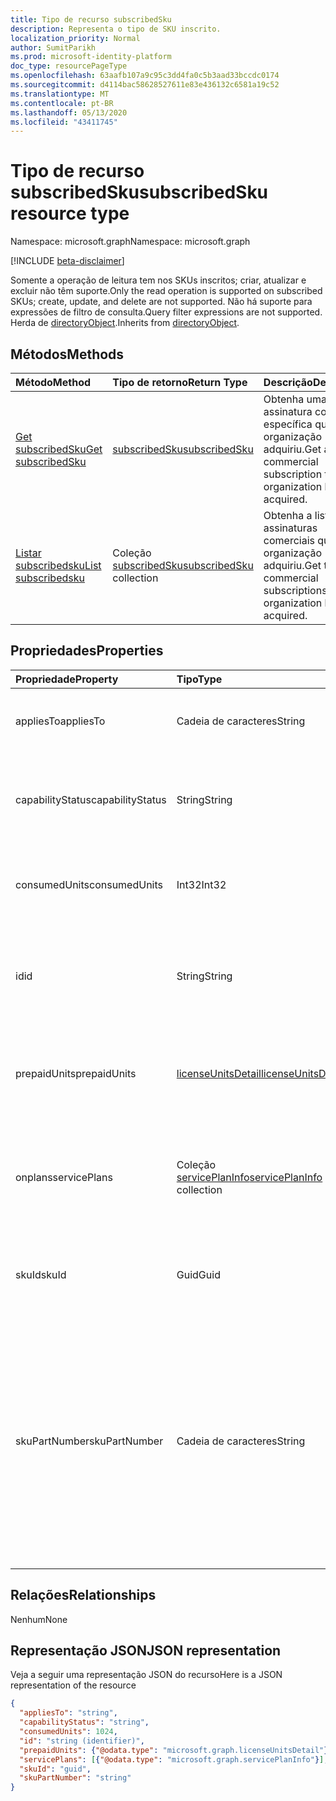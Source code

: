 ```yaml
---
title: Tipo de recurso subscribedSku
description: Representa o tipo de SKU inscrito.
localization_priority: Normal
author: SumitParikh
ms.prod: microsoft-identity-platform
doc_type: resourcePageType
ms.openlocfilehash: 63aafb107a9c95c3dd4fa0c5b3aad33bccdc0174
ms.sourcegitcommit: d4114bac58628527611e83e436132c6581a19c52
ms.translationtype: MT
ms.contentlocale: pt-BR
ms.lasthandoff: 05/13/2020
ms.locfileid: "43411745"
---
```

# <a name="subscribedsku-resource-type"></a><span data-ttu-id="8d5d8-103">Tipo de recurso subscribedSku</span><span class="sxs-lookup"><span data-stu-id="8d5d8-103">subscribedSku resource type</span></span>

<span data-ttu-id="8d5d8-104">Namespace: microsoft.graph</span><span class="sxs-lookup"><span data-stu-id="8d5d8-104">Namespace: microsoft.graph</span></span>

[!INCLUDE [beta-disclaimer](../../includes/beta-disclaimer.md)]

<span data-ttu-id="8d5d8-105">Somente a operação de leitura tem nos SKUs inscritos; criar, atualizar e excluir não têm suporte.</span><span class="sxs-lookup"><span data-stu-id="8d5d8-105">Only the read operation is supported on subscribed SKUs; create, update, and delete are not supported.</span></span> <span data-ttu-id="8d5d8-106">Não há suporte para expressões de filtro de consulta.</span><span class="sxs-lookup"><span data-stu-id="8d5d8-106">Query filter expressions are not supported.</span></span> <span data-ttu-id="8d5d8-107">Herda de [directoryObject](directoryobject.md).</span><span class="sxs-lookup"><span data-stu-id="8d5d8-107">Inherits from [directoryObject](directoryobject.md).</span></span>


## <a name="methods"></a><span data-ttu-id="8d5d8-108">Métodos</span><span class="sxs-lookup"><span data-stu-id="8d5d8-108">Methods</span></span>
| <span data-ttu-id="8d5d8-109">Método</span><span class="sxs-lookup"><span data-stu-id="8d5d8-109">Method</span></span>           | <span data-ttu-id="8d5d8-110">Tipo de retorno</span><span class="sxs-lookup"><span data-stu-id="8d5d8-110">Return Type</span></span>    |<span data-ttu-id="8d5d8-111">Descrição</span><span class="sxs-lookup"><span data-stu-id="8d5d8-111">Description</span></span>|
|:---------------|:--------|:----------|
|[<span data-ttu-id="8d5d8-112">Get subscribedSku</span><span class="sxs-lookup"><span data-stu-id="8d5d8-112">Get subscribedSku</span></span>](../api/subscribedsku-get.md) | [<span data-ttu-id="8d5d8-113">subscribedSku</span><span class="sxs-lookup"><span data-stu-id="8d5d8-113">subscribedSku</span></span>](subscribedsku.md) |<span data-ttu-id="8d5d8-114">Obtenha uma assinatura comercial específica que uma organização adquiriu.</span><span class="sxs-lookup"><span data-stu-id="8d5d8-114">Get a specific commercial subscription that an organization has acquired.</span></span>|
|[<span data-ttu-id="8d5d8-115">Listar subscribedsku</span><span class="sxs-lookup"><span data-stu-id="8d5d8-115">List subscribedsku</span></span>](../api/subscribedsku-list.md) | <span data-ttu-id="8d5d8-116">Coleção [subscribedSku](subscribedsku.md)</span><span class="sxs-lookup"><span data-stu-id="8d5d8-116">[subscribedSku](subscribedsku.md) collection</span></span> |<span data-ttu-id="8d5d8-117">Obtenha a lista de assinaturas comerciais que uma organização adquiriu.</span><span class="sxs-lookup"><span data-stu-id="8d5d8-117">Get the list of commercial subscriptions that an organization has acquired.</span></span>|

## <a name="properties"></a><span data-ttu-id="8d5d8-118">Propriedades</span><span class="sxs-lookup"><span data-stu-id="8d5d8-118">Properties</span></span>
| <span data-ttu-id="8d5d8-119">Propriedade</span><span class="sxs-lookup"><span data-stu-id="8d5d8-119">Property</span></span>     | <span data-ttu-id="8d5d8-120">Tipo</span><span class="sxs-lookup"><span data-stu-id="8d5d8-120">Type</span></span>   |<span data-ttu-id="8d5d8-121">Descrição</span><span class="sxs-lookup"><span data-stu-id="8d5d8-121">Description</span></span>|
|:---------------|:--------|:----------|
|<span data-ttu-id="8d5d8-122">appliesTo</span><span class="sxs-lookup"><span data-stu-id="8d5d8-122">appliesTo</span></span>|<span data-ttu-id="8d5d8-123">Cadeia de caracteres</span><span class="sxs-lookup"><span data-stu-id="8d5d8-123">String</span></span>| <span data-ttu-id="8d5d8-124">Por exemplo, “Usuário” ou “Empresa”.</span><span class="sxs-lookup"><span data-stu-id="8d5d8-124">For example, "User" or "Company".</span></span> |
|<span data-ttu-id="8d5d8-125">capabilityStatus</span><span class="sxs-lookup"><span data-stu-id="8d5d8-125">capabilityStatus</span></span>|<span data-ttu-id="8d5d8-126">String</span><span class="sxs-lookup"><span data-stu-id="8d5d8-126">String</span></span>| <span data-ttu-id="8d5d8-127">Os valores possíveis são: `Enabled`, `Warning`, `Suspended`, `Deleted`, `LockedOut`.</span><span class="sxs-lookup"><span data-stu-id="8d5d8-127">Possible values are: `Enabled`, `Warning`, `Suspended`, `Deleted`, `LockedOut`.</span></span> |
|<span data-ttu-id="8d5d8-128">consumedUnits</span><span class="sxs-lookup"><span data-stu-id="8d5d8-128">consumedUnits</span></span>|<span data-ttu-id="8d5d8-129">Int32</span><span class="sxs-lookup"><span data-stu-id="8d5d8-129">Int32</span></span>| <span data-ttu-id="8d5d8-130">O número de licenças que foram atribuídas.</span><span class="sxs-lookup"><span data-stu-id="8d5d8-130">The number of licenses that have been assigned.</span></span> |
|<span data-ttu-id="8d5d8-131">id</span><span class="sxs-lookup"><span data-stu-id="8d5d8-131">id</span></span>|<span data-ttu-id="8d5d8-132">String</span><span class="sxs-lookup"><span data-stu-id="8d5d8-132">String</span></span>| <span data-ttu-id="8d5d8-133">O identificador exclusivo do objeto SKU assinado.</span><span class="sxs-lookup"><span data-stu-id="8d5d8-133">The unique identifier for the subscribed sku object.</span></span> <span data-ttu-id="8d5d8-134">Chave, não anulável.</span><span class="sxs-lookup"><span data-stu-id="8d5d8-134">Key, not nullable.</span></span> |
|<span data-ttu-id="8d5d8-135">prepaidUnits</span><span class="sxs-lookup"><span data-stu-id="8d5d8-135">prepaidUnits</span></span>|[<span data-ttu-id="8d5d8-136">licenseUnitsDetail</span><span class="sxs-lookup"><span data-stu-id="8d5d8-136">licenseUnitsDetail</span></span>](licenseunitsdetail.md)| <span data-ttu-id="8d5d8-137">Informações sobre o número e o status das licenças pré-pagas.</span><span class="sxs-lookup"><span data-stu-id="8d5d8-137">Information about the number and status of prepaid licenses.</span></span> |
|<span data-ttu-id="8d5d8-138">onplans</span><span class="sxs-lookup"><span data-stu-id="8d5d8-138">servicePlans</span></span>|<span data-ttu-id="8d5d8-139">Coleção [servicePlanInfo](serviceplaninfo.md)</span><span class="sxs-lookup"><span data-stu-id="8d5d8-139">[servicePlanInfo](serviceplaninfo.md) collection</span></span>| <span data-ttu-id="8d5d8-140">Informações sobre os planos do serviço que estão disponíveis com o SKU.</span><span class="sxs-lookup"><span data-stu-id="8d5d8-140">Information about the service plans that are available with the SKU.</span></span> <span data-ttu-id="8d5d8-141">Não anulável</span><span class="sxs-lookup"><span data-stu-id="8d5d8-141">Not nullable</span></span> |
|<span data-ttu-id="8d5d8-142">skuId</span><span class="sxs-lookup"><span data-stu-id="8d5d8-142">skuId</span></span>|<span data-ttu-id="8d5d8-143">Guid</span><span class="sxs-lookup"><span data-stu-id="8d5d8-143">Guid</span></span>| <span data-ttu-id="8d5d8-144">O identificador exclusivo (GUID) do SKU do serviço.</span><span class="sxs-lookup"><span data-stu-id="8d5d8-144">The unique identifier (GUID) for the service SKU.</span></span> |
|<span data-ttu-id="8d5d8-145">skuPartNumber</span><span class="sxs-lookup"><span data-stu-id="8d5d8-145">skuPartNumber</span></span>|<span data-ttu-id="8d5d8-146">Cadeia de caracteres</span><span class="sxs-lookup"><span data-stu-id="8d5d8-146">String</span></span>| <span data-ttu-id="8d5d8-147">O número de peça do SKU, por exemplo: "AAD_PREMIUM" ou "RMSBASIC".</span><span class="sxs-lookup"><span data-stu-id="8d5d8-147">The SKU part number; for example: "AAD_PREMIUM" or "RMSBASIC".</span></span> <span data-ttu-id="8d5d8-148">Para obter uma lista de assinaturas comerciais que uma organização adquiriu, consulte [list subscribedSkus](../api/subscribedsku-list.md).</span><span class="sxs-lookup"><span data-stu-id="8d5d8-148">To get a list of commercial subscriptions that an organization has acquired, see [List subscribedSkus](../api/subscribedsku-list.md).</span></span> |

## <a name="relationships"></a><span data-ttu-id="8d5d8-149">Relações</span><span class="sxs-lookup"><span data-stu-id="8d5d8-149">Relationships</span></span>
<span data-ttu-id="8d5d8-150">Nenhum</span><span class="sxs-lookup"><span data-stu-id="8d5d8-150">None</span></span>

## <a name="json-representation"></a><span data-ttu-id="8d5d8-151">Representação JSON</span><span class="sxs-lookup"><span data-stu-id="8d5d8-151">JSON representation</span></span>

<span data-ttu-id="8d5d8-152">Veja a seguir uma representação JSON do recurso</span><span class="sxs-lookup"><span data-stu-id="8d5d8-152">Here is a JSON representation of the resource</span></span>

<!-- {
  "blockType": "resource",
  "optionalProperties": [

  ],
  "keyProperty": "id",
  "@odata.type": "microsoft.graph.subscribedSku"
}-->

```json
{
  "appliesTo": "string",
  "capabilityStatus": "string",
  "consumedUnits": 1024,
  "id": "string (identifier)",
  "prepaidUnits": {"@odata.type": "microsoft.graph.licenseUnitsDetail"},
  "servicePlans": [{"@odata.type": "microsoft.graph.servicePlanInfo"}],
  "skuId": "guid",
  "skuPartNumber": "string"
}

```
<!-- uuid: 8fcb5dbc-d5aa-4681-8e31-b001d5168d79
2015-10-25 14:57:30 UTC -->
<!--
{
  "type": "#page.annotation",
  "description": "subscribedSku resource",
  "keywords": "",
  "section": "documentation",
  "tocPath": "",
  "suppressions": []
}
-->

